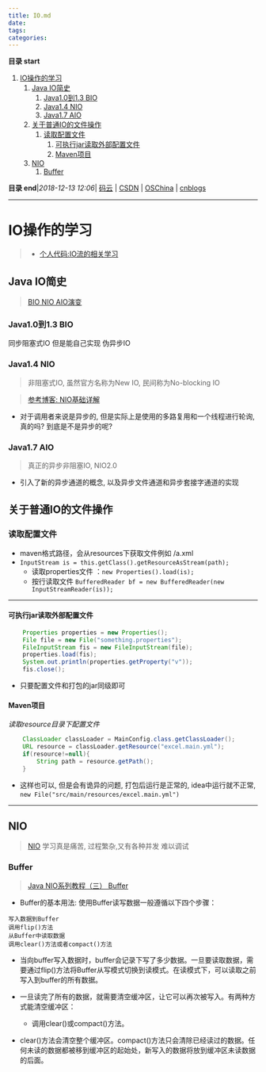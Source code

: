 ```yaml
---
title: IO.md
date: 
tags: 
categories: 
---
```


**目录 start**
 
1. [IO操作的学习](#io操作的学习)
    1. [Java IO简史](#java-io简史)
        1. [Java1.0到1.3 BIO](#java10到13-bio)
        1. [Java1.4 NIO](#java14-nio)
        1. [Java1.7 AIO](#java17-aio)
    1. [关于普通IO的文件操作](#关于普通io的文件操作)
        1. [读取配置文件](#读取配置文件)
            1. [可执行jar读取外部配置文件](#可执行jar读取外部配置文件)
            1. [Maven项目](#maven项目)
    1. [NIO](#nio)
        1. [Buffer](#buffer)

**目录 end**|_2018-12-13 12:06_| [码云](https://gitee.com/gin9) | [CSDN](http://blog.csdn.net/kcp606) | [OSChina](https://my.oschina.net/kcp1104) | [cnblogs](http://www.cnblogs.com/kuangcp)
****************************************
# IO操作的学习
> - [个人代码:IO流的相关学习](https://github.com/Kuangcp/JavaBase/tree/master/src/main/java/com/io)

## Java IO简史
> [BIO NIO AIO演变](http://www.cnblogs.com/itdragon/p/8337234.html)

### Java1.0到1.3 BIO
同步阻塞式IO
但是能自己实现 伪异步IO
### Java1.4 NIO
> 非阻塞式IO, 虽然官方名称为New IO, 民间称为No-blocking IO  

> [参考博客: NIO基础详解](http://cmsblogs.com/?p=2467)  

- 对于调用者来说是异步的, 但是实际上是使用的多路复用和一个线程进行轮询, 真的吗? 到底是不是异步的呢?

### Java1.7 AIO
> 真正的异步非阻塞IO, NIO2.0

- 引入了新的异步通道的概念, 以及异步文件通道和异步套接字通道的实现


## 关于普通IO的文件操作
### 读取配置文件
- maven格式路径，会从resources下获取文件例如 /a.xml
- `InputStream is = this.getClass().getResourceAsStream(path);`
    - 读取properties文件 ：`new Properties().load(is);`
    - 按行读取文件 `BufferedReader bf = new BufferedReader(new InputStreamReader(is));`

**************
#### 可执行jar读取外部配置文件
```java
    Properties properties = new Properties();
    File file = new File("something.properties");
    FileInputStream fis = new FileInputStream(file);
    properties.load(fis);
    System.out.println(properties.getProperty("v"));
    fis.close();
``` 
- 只要配置文件和打包的jar同级即可

#### Maven项目
_读取resource目录下配置文件_
```java
    ClassLoader classLoader = MainConfig.class.getClassLoader();
    URL resource = classLoader.getResource("excel.main.yml");
    if(resource!=null){
        String path = resource.getPath();
    }
```
- 这样也可以, 但是会有诡异的问题, 打包后运行是正常的, idea中运行就不正常, `new File("src/main/resources/excel.main.yml")` 

**********************************
## NIO
> [NIO](http://ifeve.com/overview/)
学习真是痛苦, 过程繁杂,又有各种并发 难以调试


### Buffer
> [Java NIO系列教程（三） Buffer](http://ifeve.com/buffers/)

- Buffer的基本用法: 使用Buffer读写数据一般遵循以下四个步骤：  
>   
    写入数据到Buffer  
    调用flip()方法   
    从Buffer中读取数据
    调用clear()方法或者compact()方法

- 当向buffer写入数据时，buffer会记录下写了多少数据。一旦要读取数据，需要通过flip()方法将Buffer从写模式切换到读模式。在读模式下，可以读取之前写入到buffer的所有数据。

- 一旦读完了所有的数据，就需要清空缓冲区，让它可以再次被写入。有两种方式能清空缓冲区：
    - 调用clear()或compact()方法。
- clear()方法会清空整个缓冲区。compact()方法只会清除已经读过的数据。任何未读的数据都被移到缓冲区的起始处，新写入的数据将放到缓冲区未读数据的后面。


